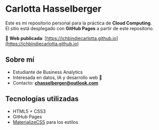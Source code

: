 # Carlotta Hasselberger 

Este es mi repositorio personal para la práctica de **Cloud Computing**.  
El sitio está desplegado con **GitHub Pages** a partir de este repositorio.

🔗 **Web publicada**: [https://ichbindiecarlotta.github.io](https://ichbindiecarlotta.github.io)

## Sobre mí
- Estudiante de Business Analytics
- Interesada en datos, IA y desarrollo web 🚀
- Contacto: **chasselberger@outlook.com**

## Tecnologías utilizadas
- HTML5 + CSS3
- GitHub Pages
- [MaterializeCSS](https://materializecss.com/) para los estilos
